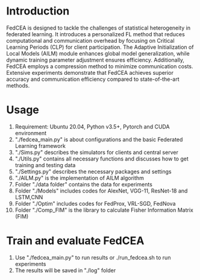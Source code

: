 # Introduction
FedCEA is designed to tackle the challenges of statistical heterogeneity in federated learning. It introduces a personalized FL method that reduces computational and communication overhead by focusing on Critical Learning Periods (CLP) for client participation. The Adaptive Initialization of Local Models (AILM) module enhances global model generalization, while dynamic training parameter adjustment ensures efficiency. Additionally, FedCEA employs a compression method to minimize communication costs. Extensive experiments demonstrate that FedCEA achieves superior accuracy and communication efficiency compared to state-of-the-art methods.
# Usage 
1. Requirement: Ubuntu 20.04, Python v3.5+, Pytorch and CUDA environment
2. "./fedcea_main.py" is about configurations and the basic Federated Learning framework
3. "./Sims.py" describes the simulators for clients and central server
4. "./Utils.py" contains all necessary functions and discusses how to get training and testing data
5. "./Settings.py" describes the necessary packages and settings
6. "./AILM.py" is the implementation of AILM algorithm
7. Folder "./data folder" contains the data for experiments
8. Folder "./Models" includes codes for AlexNet, VGG-11, ResNet-18 and LSTM,CNN
9. Folder "./Optim" includes codes for FedProx, VRL-SGD, FedNova
10. Folder "./Comp_FIM" is the library to calculate Fisher Information Matrix (FIM)

# Train and evaluate FedCEA
 1. Use "./fedcea_main.py" to run results or ./run_fedcea.sh to run experiments
 2. The results will be saved in "./log" folder
